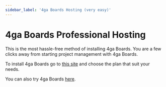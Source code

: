 ```yaml
---
sidebar_label: '4ga Boards Hosting (very easy)'
---
```


# 4ga Boards Professional Hosting
This is the most hassle-free method of installing 4ga Boards.
You are a few clicks away from starting project management with 4ga Boards.

To install 4ga Boards go to [this site](https://4gaboards.com/pricing) and choose the plan that suit your needs.

You can also try 4ga Boards [here](https://4gaboards.com/try).
